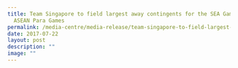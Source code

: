 ```yaml
---
title: Team Singapore to field largest away contingents for the SEA Games and
  ASEAN Para Games
permalink: /media-centre/media-release/team-singapore-to-field-largest-away-contingents-for-the-sea-games-and/
date: 2017-07-22
layout: post
description: ""
image: ""
---
```

